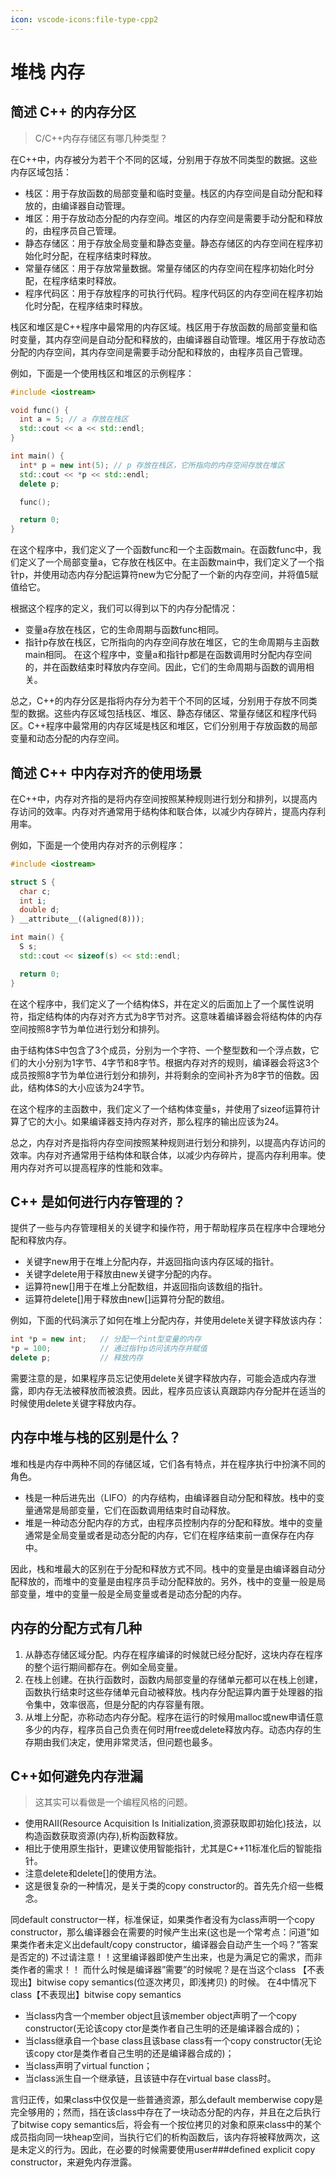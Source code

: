 ```yaml
---
icon: vscode-icons:file-type-cpp2
---
```


# 堆栈 内存

## 简述 C++ 的内存分区

> C/C++内存存储区有哪几种类型？

在C++中，内存被分为若干个不同的区域，分别用于存放不同类型的数据。这些内存区域包括：

- 栈区：用于存放函数的局部变量和临时变量。栈区的内存空间是自动分配和释放的，由编译器自动管理。
- 堆区：用于存放动态分配的内存空间。堆区的内存空间是需要手动分配和释放的，由程序员自己管理。
- 静态存储区：用于存放全局变量和静态变量。静态存储区的内存空间在程序初始化时分配，在程序结束时释放。
- 常量存储区：用于存放常量数据。常量存储区的内存空间在程序初始化时分配，在程序结束时释放。
- 程序代码区：用于存放程序的可执行代码。程序代码区的内存空间在程序初始化时分配，在程序结束时释放。

栈区和堆区是C++程序中最常用的内存区域。栈区用于存放函数的局部变量和临时变量，其内存空间是自动分配和释放的，由编译器自动管理。堆区用于存放动态分配的内存空间，其内存空间是需要手动分配和释放的，由程序员自己管理。

例如，下面是一个使用栈区和堆区的示例程序：

```cpp
#include <iostream>

void func() {
  int a = 5; // a 存放在栈区
  std::cout << a << std::endl;
}

int main() {
  int* p = new int(5); // p 存放在栈区，它所指向的内存空间存放在堆区
  std::cout << *p << std::endl;
  delete p;

  func();

  return 0;
}
```

在这个程序中，我们定义了一个函数func和一个主函数main。在函数func中，我们定义了一个局部变量a，它存放在栈区中。在主函数main中，我们定义了一个指针p，并使用动态内存分配运算符new为它分配了一个新的内存空间，并将值5赋值给它。

根据这个程序的定义，我们可以得到以下的内存分配情况：

- 变量a存放在栈区，它的生命周期与函数func相同。
- 指针p存放在栈区，它所指向的内存空间存放在堆区，它的生命周期与主函数main相同。
在这个程序中，变量a和指针p都是在函数调用时分配内存空间的，并在函数结束时释放内存空间。因此，它们的生命周期与函数的调用相关。

总之，C++的内存分区是指将内存分为若干个不同的区域，分别用于存放不同类型的数据。这些内存区域包括栈区、堆区、静态存储区、常量存储区和程序代码区。C++程序中最常用的内存区域是栈区和堆区，它们分别用于存放函数的局部变量和动态分配的内存空间。

## 简述 C++ 中内存对齐的使用场景

在C++中，内存对齐指的是将内存空间按照某种规则进行划分和排列，以提高内存访问的效率。内存对齐通常用于结构体和联合体，以减少内存碎片，提高内存利用率。

例如，下面是一个使用内存对齐的示例程序：

```cpp
#include <iostream>

struct S {
  char c;
  int i;
  double d;
} __attribute__((aligned(8)));

int main() {
  S s;
  std::cout << sizeof(s) << std::endl;

  return 0;
}
```

在这个程序中，我们定义了一个结构体S，并在定义的后面加上了一个属性说明符，指定结构体的内存对齐方式为8字节对齐。这意味着编译器会将结构体的内存空间按照8字节为单位进行划分和排列。

由于结构体S中包含了3个成员，分别为一个字符、一个整型数和一个浮点数，它们的大小分别为1字节、4字节和8字节。根据内存对齐的规则，编译器会将这3个成员按照8字节为单位进行划分和排列，并将剩余的空间补齐为8字节的倍数。因此，结构体S的大小应该为24字节。

在这个程序的主函数中，我们定义了一个结构体变量s，并使用了sizeof运算符计算了它的大小。如果编译器支持内存对齐，那么程序的输出应该为24。

总之，内存对齐是指将内存空间按照某种规则进行划分和排列，以提高内存访问的效率。内存对齐通常用于结构体和联合体，以减少内存碎片，提高内存利用率。使用内存对齐可以提高程序的性能和效率。

## C++ 是如何进行内存管理的？

提供了一些与内存管理相关的关键字和操作符，用于帮助程序员在程序中合理地分配和释放内存。

- 关键字new用于在堆上分配内存，并返回指向该内存区域的指针。
- 关键字delete用于释放由new关键字分配的内存。
- 运算符new[]用于在堆上分配数组，并返回指向该数组的指针。
- 运算符delete[]用于释放由new[]运算符分配的数组。

例如，下面的代码演示了如何在堆上分配内存，并使用delete关键字释放该内存：

```cpp
int *p = new int;   // 分配一个int型变量的内存
*p = 100;           // 通过指针p访问该内存并赋值
delete p;           // 释放内存
```

需要注意的是，如果程序员忘记使用delete关键字释放内存，可能会造成内存泄露，即内存无法被释放而被浪费。因此，程序员应该认真跟踪内存分配并在适当的时候使用delete关键字释放内存。

## 内存中堆与栈的区别是什么？

堆和栈是内存中两种不同的存储区域，它们各有特点，并在程序执行中扮演不同的角色。

- 栈是一种后进先出（LIFO）的内存结构，由编译器自动分配和释放。栈中的变量通常是局部变量，它们在函数调用结束时自动释放。
- 堆是一种动态分配内存的方式，由程序员控制内存的分配和释放。堆中的变量通常是全局变量或者是动态分配的内存，它们在程序结束前一直保存在内存中。

因此，栈和堆最大的区别在于分配和释放方式不同。栈中的变量是由编译器自动分配释放的，而堆中的变量是由程序员手动分配释放的。另外，栈中的变量一般是局部变量，堆中的变量一般是全局变量或者是动态分配的内存。

## 内存的分配方式有几种

1. 从静态存储区域分配。内存在程序编译的时候就已经分配好，这块内存在程序的整个运行期间都存在。例如全局变量。
2. 在栈上创建。在执行函数时，函数内局部变量的存储单元都可以在栈上创建，函数执行结束时这些存储单元自动被释放。栈内存分配运算内置于处理器的指令集中，效率很高，但是分配的内存容量有限。
3. 从堆上分配，亦称动态内存分配。程序在运行的时候用malloc或new申请任意多少的内存，程序员自己负责在何时用free或delete释放内存。动态内存的生存期由我们决定，使用非常灵活，但问题也最多。

## C++如何避免内存泄漏

> 这其实可以看做是一个编程风格的问题。

- 使用RAII(Resource Acquisition Is Initialization,资源获取即初始化)技法，以构造函数获取资源(内存),析构函数释放。
- 相比于使用原生指针，更建议使用智能指针，尤其是C++11标准化后的智能指针。
- 注意delete和delete[]的使用方法。
- 这是很复杂的一种情况，是关于类的copy constructor的。首先先介绍一些概念。

同default constructor一样，标准保证，如果类作者没有为class声明一个copy constructor，那么编译器会在需要的时候产生出来(这也是一个常考点：问道”如果类作者未定义出default/copy
constructor，编译器会自动产生一个吗？”答案是否定的)
不过请注意！！这里编译器即使产生出来，也是为满足它的需求，而非类作者的需求！！
而什么时候是编译器”需要”的时候呢？是在当这个class 【不表现出】bitwise copy semantics(位逐次拷贝，即浅拷贝)
的时候。 在4中情况下class【不表现出】bitwise copy semantics

- 当class内含一个member object且该member object声明了一个copy constructor(无论该copy ctor是类作者自己生明的还是编译器合成的)；
- 当class继承自一个base class且该base class有一个copy constructor(无论该copy ctor是类作者自己生明的还是编译器合成的)；
- 当class声明了virtual function；
- 当class派生自一个继承链，且该链中存在virtual base class时。

言归正传，如果class中仅仅是一些普通资源，那么default memberwise copy是完全够用的；然而，挡在该class中存在了一块动态分配的内存，并且在之后执行了bitwise copy
semantics后，将会有一个按位拷贝的对象和原来class中的某个成员指向同一块heap空间，当执行它们的析构函数后，该内存将被释放两次，这是未定义的行为。因此，在必要的时候需要使用user###defined explicit
copy constructor，来避免内存泄露。
